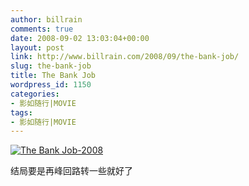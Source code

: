 ```yaml
---
author: billrain
comments: true
date: 2008-09-02 13:03:04+00:00
layout: post
link: http://www.billrain.com/2008/09/the-bank-job/
slug: the-bank-job
title: The Bank Job
wordpress_id: 1150
categories:
- 影如随行|MOVIE
tags:
- 影如随行|MOVIE
---
```


[![The Bank Job-2008](http://www.billrain.com/wp-content/uploads/2008/09/the-bank-job-2008-thumb.jpg)](http://www.billrain.com/wp-content/uploads/2008/09/the-bank-job-2008.jpg)

结局要是再峰回路转一些就好了
